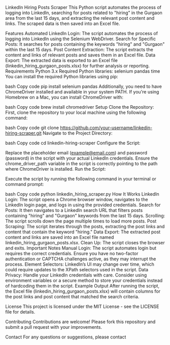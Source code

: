 LinkedIn Hiring Posts Scraper
This Python script automates the process of logging into LinkedIn, searching for posts related to "hiring" in the Gurgaon area from the last 15 days, and extracting the relevant post content and links. The scraped data is then saved into an Excel file.

Features
Automated LinkedIn Login: The script automates the process of logging into LinkedIn using the Selenium WebDriver.
Search for Specific Posts: It searches for posts containing the keywords "hiring" and "Gurgaon" within the last 15 days.
Post Content Extraction: The script extracts the content and links of relevant posts and saves them in an Excel file.
Data Export: The extracted data is exported to an Excel file (linkedin_hiring_gurgaon_posts.xlsx) for further analysis or reporting.
Requirements
Python 3.x
Required Python libraries:
selenium
pandas
time
You can install the required Python libraries using pip:

bash
Copy code
pip install selenium pandas
Additionally, you need to have ChromeDriver installed and available in your system PATH. If you're using Homebrew on a Mac, you can install ChromeDriver with:

bash
Copy code
brew install chromedriver
Setup
Clone the Repository: First, clone the repository to your local machine using the following command:

bash
Copy code
git clone https://github.com/your-username/linkedin-hiring-scraper.git
Navigate to the Project Directory:

bash
Copy code
cd linkedin-hiring-scraper
Configure the Script:

Replace the placeholder email (example@email.com) and password (password) in the script with your actual LinkedIn credentials.
Ensure the chrome_driver_path variable in the script is correctly pointing to the path where ChromeDriver is installed.
Run the Script:

Execute the script by running the following command in your terminal or command prompt:

bash
Copy code
python linkedin_hiring_scraper.py
How It Works
LinkedIn Login: The script opens a Chrome browser window, navigates to the LinkedIn login page, and logs in using the provided credentials.
Search for Posts: It then navigates to a LinkedIn search URL that filters posts containing "hiring" and "Gurgaon" keywords from the last 15 days.
Scrolling: The script scrolls down the page multiple times to load more posts.
Post Scraping: The script iterates through the posts, extracting the post links and content that contain the keyword "hiring."
Data Export: The extracted post content and links are saved into an Excel file named linkedin_hiring_gurgaon_posts.xlsx.
Clean Up: The script closes the browser and exits.
Important Notes
Manual Login: The script automates login but requires the correct credentials. Ensure you have no two-factor authentication or CAPTCHA challenges active, as they may interrupt the process.
Element Selectors: LinkedIn’s UI may change over time, which could require updates to the XPath selectors used in the script.
Data Privacy: Handle your LinkedIn credentials with care. Consider using environment variables or a secure method to store your credentials instead of hardcoding them in the script.
Example Output
After running the script, the Excel file (linkedin_hiring_gurgaon_posts.xlsx) will contain columns for the post links and post content that matched the search criteria.

License
This project is licensed under the MIT License - see the LICENSE file for details.

Contributing
Contributions are welcome! Please fork this repository and submit a pull request with your improvements.

Contact
For any questions or suggestions, please contact
